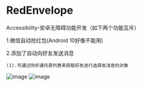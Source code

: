 # RedEnvelope
Accessibility-安卓无障碍功能开发（如下两个功能互斥）

 1.微信自动抢红包(Android 10好像不能用)

 2.添加了自动向好友发送消息

    (1).可通过同步通讯录列表来获取好友进行选择发消息的对象
    
    

![image](http://github.com/BeForerver/RedEnvelope/imgs/1.png)
![image](http://github.com/BeForerver/RedEnvelope/imgs/2.png)

